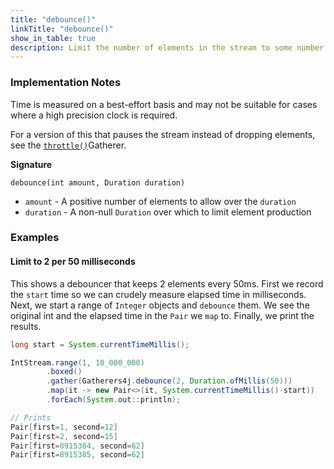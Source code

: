 ```yaml
---
title: "debounce()"
linkTitle: "debounce()"
show_in_table: true
description: Limit the number of elements in the stream to some number per period, dropping anything over the limit during the period. 
---
```



### Implementation Notes

Time is measured on a best-effort basis and may not be suitable for cases where a high precision clock is required.

For a version of this that pauses the stream instead of dropping elements, see the [`throttle()`](/gatherers/sequence-operations/throttle/)Gatherer. 

**Signature**

`debounce(int amount, Duration duration)`

* `amount` - A positive number of elements to allow over the `duration`
* `duration` - A non-null `Duration` over which to limit element production

### Examples

#### Limit to 2 per 50 milliseconds

This shows a debouncer that keeps 2 elements every 50ms. First we record the `start` time so we can crudely measure elapsed time in milliseconds.
Next, we start a range of `Integer` objects and `debounce` them. We see the original int and the elapsed time in the `Pair` we `map` to. Finally,
we print the results.

```java
long start = System.currentTimeMillis();

IntStream.range(1, 10_000_000)
        .boxed()
        .gather(Gatherers4j.debounce(2, Duration.ofMillis(50)))
        .map(it -> new Pair<>(it, System.currentTimeMillis()-start))
        .forEach(System.out::println);

// Prints
Pair[first=1, second=12]
Pair[first=2, second=15]
Pair[first=8915384, second=62]
Pair[first=8915385, second=62]
```

